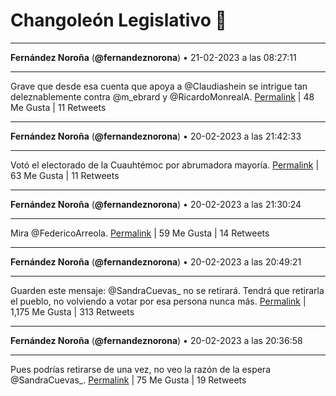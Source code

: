 # Changoleón Legislativo 🙈
*****
**Fernández Noroña** (**@fernandeznorona**) • 21-02-2023 a las 08:27:11
*****
Grave que desde esa cuenta que apoya a @Claudiashein se intrigue tan deleznablemente contra @m_ebrard y @RicardoMonrealA.
[Permalink](https://twitter.com/fernandeznorona/status/1628068826842644481) | 48 Me Gusta | 11 Retweets
*****
**Fernández Noroña** (**@fernandeznorona**) • 20-02-2023 a las 21:42:33
*****
Votó el electorado de la Cuauhtémoc por abrumadora mayoría.
[Permalink](https://twitter.com/fernandeznorona/status/1627906600030674944) | 63 Me Gusta | 11 Retweets
*****
**Fernández Noroña** (**@fernandeznorona**) • 20-02-2023 a las 21:30:24
*****
Mira @FedericoArreola.
[Permalink](https://twitter.com/fernandeznorona/status/1627903543138213891) | 59 Me Gusta | 14 Retweets
*****
**Fernández Noroña** (**@fernandeznorona**) • 20-02-2023 a las 20:49:21
*****
Guarden este mensaje: @SandraCuevas_ no se retirará. Tendrá que retirarla el pueblo, no volviendo a votar por esa persona nunca más.
[Permalink](https://twitter.com/fernandeznorona/status/1627893214307909632) | 1,175 Me Gusta | 313 Retweets
*****
**Fernández Noroña** (**@fernandeznorona**) • 20-02-2023 a las 20:36:58
*****
Pues podrías retirarse de una vez, no veo la razón de la espera @SandraCuevas_.
[Permalink](https://twitter.com/fernandeznorona/status/1627890095557853184) | 75 Me Gusta | 19 Retweets